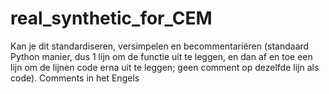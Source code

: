 # real_synthetic_for_CEM



Kan je dit standardiseren, versimpelen en becommentariëren (standaard Python manier, dus 1 lijn om de functie uit te leggen, en dan af en toe een lijn om de lijnen code erna uit te leggen; geen comment op dezelfde lijn als code). Comments in het Engels